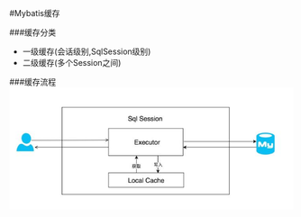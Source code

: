 #Mybatis缓存

###缓存分类
+ 一级缓存(会话级别,SqlSession级别) 
+ 二级缓存(多个Session之间)



###缓存流程
![一级缓存流程](https://github.com/tinyshuang/Note/blob/master/image/article/mybatis-1.jpg)

   